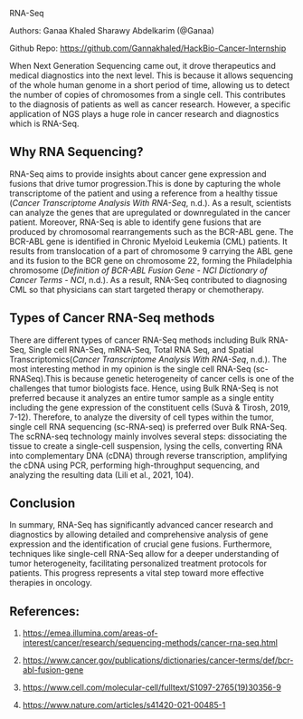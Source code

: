 <!--StartFragment-->

RNA-Seq

Authors: Ganaa Khaled Sharawy Abdelkarim (@Ganaa)    

Github Repo: <https://github.com/Gannakhaled/HackBio-Cancer-Internship>

When Next Generation Sequencing came out, it drove therapeutics and medical diagnostics into the next level. This is because it allows sequencing of the whole human genome in a short period of time, allowing us to detect the number of copies of chromosomes from a single cell. This contributes to the diagnosis of patients as well as cancer research. However, a specific application of NGS plays a huge role in cancer research and diagnostics which is RNA-Seq. 


## **Why RNA Sequencing?**

RNA-Seq aims to provide insights about cancer gene expression and fusions that drive tumor progression.This is done by capturing the whole transcriptome of the patient and using a reference from a healthy tissue (_Cancer Transcriptome Analysis With RNA-Seq_, n.d.). As a result, scientists can analyze the genes that are upregulated or downregulated in the cancer patient. Moreover, RNA-Seq is able to identify gene fusions that are produced by chromosomal rearrangements such as the BCR-ABL gene. The BCR-ABL gene is identified in Chronic Myeloid Leukemia (CML) patients. It results from translocation of a part of chromosome 9 carrying the ABL gene and its fusion to the BCR gene on chromosome 22, forming the Philadelphia chromosome (_Definition of BCR-ABL Fusion Gene - NCI Dictionary of Cancer Terms - NCI_, n.d.). As a result, RNA-Seq contributed to diagnosing CML so that physicians can start targeted therapy or chemotherapy.


## **Types of Cancer RNA-Seq methods**

There are different types of cancer RNA-Seq methods including Bulk RNA-Seq, Single cell RNA-Seq, mRNA-Seq, Total RNA Seq, and Spatial Transcriptomics(_Cancer Transcriptome Analysis With RNA-Seq_, n.d.). The most interesting method in my opinion is the single cell RNA-Seq (sc-RNASeq).This is because genetic heterogeneity of cancer cells is one of the challenges that tumor biologists face. Hence, using Bulk RNA-Seq is not preferred because it analyzes an entire tumor sample as a single entity including the gene expression of the constituent cells (Suvà & Tirosh, 2019, 7-12). Therefore, to analyze the diversity of cell types within the tumor, single cell RNA sequencing (sc-RNA-seq) is preferred over Bulk RNA-Seq. The scRNA-seq technology mainly involves several steps: dissociating the tissue to create a single-cell suspension, lysing the cells, converting RNA into complementary DNA (cDNA) through reverse transcription, amplifying the cDNA using PCR, performing high-throughput sequencing, and analyzing the resulting data (Lili et al., 2021, 104).


## **Conclusion**

In summary, RNA-Seq has significantly advanced cancer research and diagnostics by allowing detailed and comprehensive analysis of gene expression and the identification of crucial gene fusions. Furthermore, techniques like single-cell RNA-Seq allow for a deeper understanding of tumor heterogeneity, facilitating personalized treatment protocols for patients. This progress represents a vital step toward more effective therapies in oncology.


## **References:**

1. <https://emea.illumina.com/areas-of-interest/cancer/research/sequencing-methods/cancer-rna-seq.html>

2. <https://www.cancer.gov/publications/dictionaries/cancer-terms/def/bcr-abl-fusion-gene>

3. <https://www.cell.com/molecular-cell/fulltext/S1097-2765(19)30356-9>

4. <https://www.nature.com/articles/s41420-021-00485-1>

<!--EndFragment-->
